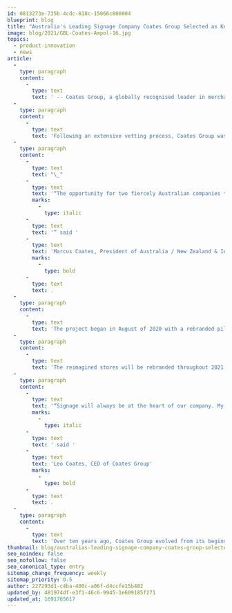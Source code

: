```yaml
---
id: 0813273e-735b-4cdc-818c-15066c800004
blueprint: blog
title: "Australia's Leading Signage Company Coates Group Selected as Key Partner in Relaunch of Iconic Fuel Brand Ampol"
image: blog/2021/GBL-Coates-Ampol-16.jpg
topics:
  - product-innovation
  - news
article:
  -
    type: paragraph
    content:
      -
        type: text
        text: ' -- Coates Group, a globally recognised leader in merchandising solutions, has partnered with Ampol Australia to reintroduce the brand - an icon of the Australian fuel industry. The partnership marks a momentous occasion for Ampol and Coates alike, with the rollout taking place Australia wide and being the largest that the country’s fuel and convenience industry has seen to date.'
  -
    type: paragraph
    content:
      -
        type: text
        text: 'Following an extensive vetting process, Coates Group was selected as the signage provider for the debut of the new Ampol logo and incarnation across a network of approximately 1,900 Australian locations. Now a global technology company, Coates Group began as a small, family-owned signage company in Sydney in the late 1950s and, much like Ampol, Coates has a proud Australian heritage.'
  -
    type: paragraph
    content:
      -
        type: text
        text: "\_"
      -
        type: text
        text: '“The opportunity for two fiercely Australian companies to work together is one that you don’t often get. For Coates to work with Ampol, an iconic brand, as it re-emerges into the spotlight is something that we’re incredibly proud of and excited about,'
        marks:
          -
            type: italic
      -
        type: text
        text: '” said '
      -
        type: text
        text: 'Marcus Coates, President of Australia / New Zealand & International Markets of Coates'
        marks:
          -
            type: bold
      -
        type: text
        text: .
  -
    type: paragraph
    content:
      -
        type: text
        text: 'The project began in August of 2020 with a rebranded pilot store – situated in Concord New South Wales, the state in which Ampol was originally founded in 1936 – with Coates stewarding an additional 18 store transitions by the close of the year.'
  -
    type: paragraph
    content:
      -
        type: text
        text: 'The reimagined stores will be rebranded throughout 2021 and 2022, exclusively featuring Coates external signage. The project requires over 30 signage variations – including main identity signs, price boards, shopfront fascias, and other applications for the Ampol marks and logos – which were designed and prototyped in under a month. Each was designed in-house to ensure the highest quality that aligns with the Ampol customer experience.'
  -
    type: paragraph
    content:
      -
        type: text
        text: '“Signage will always be at the heart of our company. My family founded Coates as a traditional signage business, and while we’ve since made a successful transition into the digital technology space, we’re always thrilled to return to our roots and deliver our forward-looking, refined suite of signage products. Partnerships like this one with Ampol are what motivate us to continually innovate both our static and digital solutions to help our clients cultivate the best experiences for their customers,”'
        marks:
          -
            type: italic
      -
        type: text
        text: ' said '
      -
        type: text
        text: 'Leo Coates, CEO of Coates Group'
        marks:
          -
            type: bold
      -
        type: text
        text: .
  -
    type: paragraph
    content:
      -
        type: text
        text: 'Over ten years ago, Coates Group evolved from its beginnings as a traditional signage provider to become a global digital experience company. In addition to traditional signage, Coates creates industry-leading digital signage, merchandising solutions and immersive customer experiences, incorporating both software and hardware, for some of the top QSR and retail brands in over 50 global markets. Coates has been redefining the way brands engage with their customers for over 50 years.'
thumbnail: blog/australias-leading-signage-company-coates-group-selected-as-key-partner-in-relaunch-of-iconic-fuel-brand-ampol.jpg
seo_noindex: false
seo_nofollow: false
seo_canonical_type: entry
sitemap_change_frequency: weekly
sitemap_priority: 0.5
author: 227293d1-c4ba-400c-a06f-d4ccfe15b482
updated_by: 481974df-e3f1-46c6-9945-1e609185f271
updated_at: 1691765617
---
```

